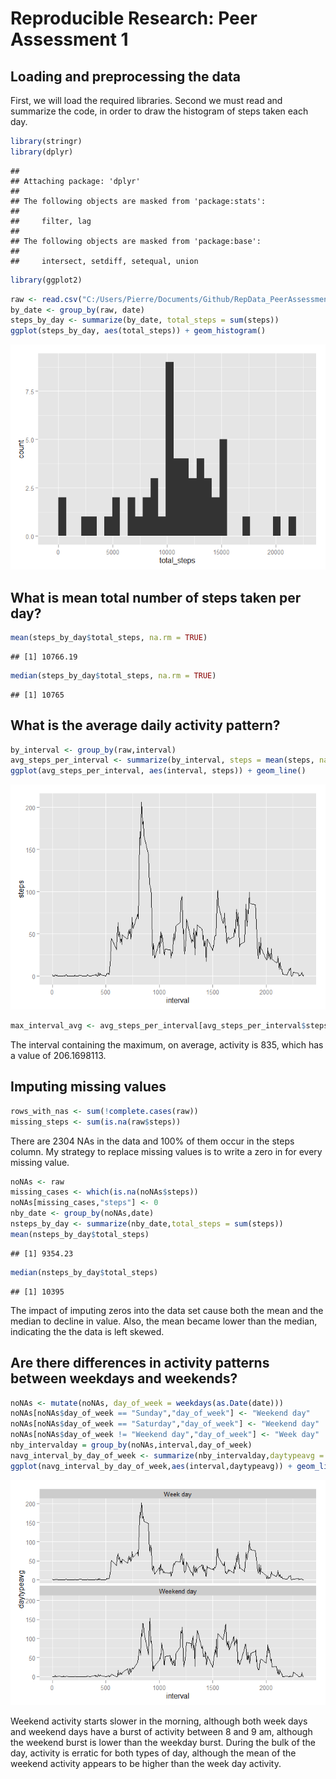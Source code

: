 # Reproducible Research: Peer Assessment 1


## Loading and preprocessing the data
First, we will load the required libraries.  Second we must read and summarize the code, in order to draw the histogram of steps taken each day.

```r
library(stringr)
library(dplyr)
```

```
## 
## Attaching package: 'dplyr'
## 
## The following objects are masked from 'package:stats':
## 
##     filter, lag
## 
## The following objects are masked from 'package:base':
## 
##     intersect, setdiff, setequal, union
```

```r
library(ggplot2)
```


```r
raw <- read.csv("C:/Users/Pierre/Documents/Github/RepData_PeerAssessment1/activity/activity.csv")
by_date <- group_by(raw, date)
steps_by_day <- summarize(by_date, total_steps = sum(steps))
ggplot(steps_by_day, aes(total_steps)) + geom_histogram()
```

![](PA1_files/figure-html/unnamed-chunk-2-1.png) 


## What is mean total number of steps taken per day?

```r
mean(steps_by_day$total_steps, na.rm = TRUE)
```

```
## [1] 10766.19
```

```r
median(steps_by_day$total_steps, na.rm = TRUE)
```

```
## [1] 10765
```


## What is the average daily activity pattern?

```r
by_interval <- group_by(raw,interval)
avg_steps_per_interval <- summarize(by_interval, steps = mean(steps, na.rm = TRUE))
ggplot(avg_steps_per_interval, aes(interval, steps)) + geom_line()
```

![](PA1_files/figure-html/unnamed-chunk-4-1.png) 

```r
max_interval_avg <- avg_steps_per_interval[avg_steps_per_interval$steps == max(avg_steps_per_interval$steps),]
```
The interval containing the maximum, on average, activity is 835, which has a value of 206.1698113.

## Imputing missing values

```r
rows_with_nas <- sum(!complete.cases(raw))
missing_steps <- sum(is.na(raw$steps))
```
There are 2304 NAs in the data and 100% of them occur in the steps column.   My strategy to replace missing values is to write a zero in for every missing value.


```r
noNAs <- raw
missing_cases <- which(is.na(noNAs$steps))
noNAs[missing_cases,"steps"] <- 0
nby_date <- group_by(noNAs,date)
nsteps_by_day <- summarize(nby_date,total_steps = sum(steps))
mean(nsteps_by_day$total_steps)
```

```
## [1] 9354.23
```

```r
median(nsteps_by_day$total_steps)
```

```
## [1] 10395
```

The impact of imputing zeros into the data set cause both the mean and the median to decline in value.   Also, the mean became lower than the median, indicating the the data is left skewed.

## Are there differences in activity patterns between weekdays and weekends?


```r
noNAs <- mutate(noNAs, day_of_week = weekdays(as.Date(date)))
noNAs[noNAs$day_of_week == "Sunday","day_of_week"] <- "Weekend day"
noNAs[noNAs$day_of_week == "Saturday","day_of_week"] <- "Weekend day"
noNAs[noNAs$day_of_week != "Weekend day","day_of_week"] <- "Week day"
nby_intervalday = group_by(noNAs,interval,day_of_week)
navg_interval_by_day_of_week <- summarize(nby_intervalday,daytypeavg = mean(steps))
ggplot(navg_interval_by_day_of_week,aes(interval,daytypeavg)) + geom_line() + facet_wrap(~ day_of_week, nrow = 2)
```

![](PA1_files/figure-html/unnamed-chunk-7-1.png) 

Weekend activity starts slower in the morning, although both week days and weekend days have a burst of activity between 8 and 9 am, although the weekend burst is lower than the weekday burst.   During the bulk of the day, activity is erratic for both types of day, although the mean of the weekend activity appears to be higher than the week day activity.
